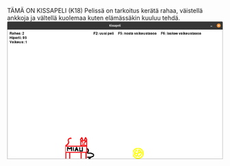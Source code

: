 TÄMÄ ON KISSAPELI (K18)
Pelissä on tarkoitus kerätä rahaa, väistellä ankkoja ja vältellä kuolemaa kuten elämässäkin kuuluu tehdä.
![Alt text](/kissapel_screenshot.png?raw=true "Kissapeli")
